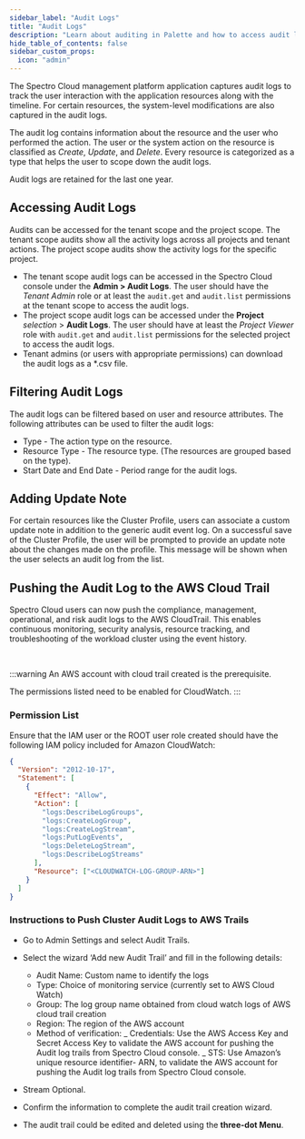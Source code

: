 ```yaml
---
sidebar_label: "Audit Logs"
title: "Audit Logs"
description: "Learn about auditing in Palette and how to access audit logs."
hide_table_of_contents: false
sidebar_custom_props:
  icon: "admin"
---
```


The Spectro Cloud management platform application captures audit logs to track the user interaction with the application resources along with the timeline. For certain resources, the system-level modifications are also captured in the audit logs.

The audit log contains information about the resource and the user who performed the action. The user or the system action on the resource is classified as _Create_, _Update_, and _Delete_. Every resource is categorized as a type that helps the user to scope down the audit logs.

Audit logs are retained for the last one year.

## Accessing Audit Logs

Audits can be accessed for the tenant scope and the project scope. The tenant scope audits show all the activity logs across all projects and tenant actions. The project scope audits show the activity logs for the specific project.

- The tenant scope audit logs can be accessed in the Spectro Cloud console under the **Admin > Audit Logs**. The user should have the _Tenant Admin_ role or at least the `audit.get` and `audit.list` permissions at the tenant scope to access the audit logs.
- The project scope audit logs can be accessed under the **Project** _selection_ > **Audit Logs**. The user should have at least the _Project Viewer_ role with `audit.get` and `audit.list` permissions for the selected project to access the audit logs.
- Tenant admins (or users with appropriate permissions) can download the audit logs as a \*.csv file.

## Filtering Audit Logs

The audit logs can be filtered based on user and resource attributes. The following attributes can be used to filter the audit logs:

- Type - The action type on the resource.
- Resource Type - The resource type. (The resources are grouped based on the type).
- Start Date and End Date - Period range for the audit logs.

## Adding Update Note

For certain resources like the Cluster Profile, users can associate a custom update note in addition to the generic audit event log. On a successful save of the Cluster Profile, the user will be prompted to provide an update note about the changes made on the profile. This message will be shown when the user selects an audit log from the list.

## Pushing the Audit Log to the AWS Cloud Trail

Spectro Cloud users can now push the compliance, management, operational, and risk audit logs to the AWS CloudTrail. This enables continuous monitoring, security analysis, resource tracking, and troubleshooting of the workload cluster using the event history.

<br />

:::warning
An AWS account with cloud trail created is the prerequisite.

The permissions listed need to be enabled for CloudWatch.
:::

### Permission List

Ensure that the IAM user or the ROOT user role created should have the following IAM policy included for Amazon CloudWatch:

```json
{
  "Version": "2012-10-17",
  "Statement": [
    {
      "Effect": "Allow",
      "Action": [
        "logs:DescribeLogGroups",
        "logs:CreateLogGroup",
        "logs:CreateLogStream",
        "logs:PutLogEvents",
        "logs:DeleteLogStream",
        "logs:DescribeLogStreams"
      ],
      "Resource": ["<CLOUDWATCH-LOG-GROUP-ARN>"]
    }
  ]
}
```

### Instructions to Push Cluster Audit Logs to AWS Trails

- Go to Admin Settings and select Audit Trails.
- Select the wizard ‘Add new Audit Trail’ and fill in the following details:

  - Audit Name: Custom name to identify the logs
  - Type: Choice of monitoring service (currently set to AWS Cloud Watch)
  - Group: The log group name obtained from cloud watch logs of AWS cloud trail creation
  - Region: The region of the AWS account
  - Method of verification:
    _ Credentials:
    Use the AWS Access Key and Secret Access Key to validate the AWS account for pushing the Audit log trails from Spectro Cloud console.
    _ STS:
    Use Amazon’s unique resource identifier- ARN, to validate the AWS account for pushing the Audit log trails from Spectro Cloud console.

- Stream Optional.
- Confirm the information to complete the audit trail creation wizard.
- The audit trail could be edited and deleted using the **three-dot Menu**.

